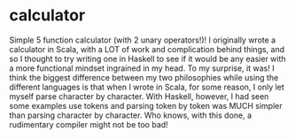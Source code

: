 # calculator
Simple 5 function calculator (with 2 unary operators!)! I originally wrote a calculator in Scala, with a LOT of work and complication behind things, and so I thought to
try writing one in Haskell to see if it would be any easier with a more functional mindset ingrained in my head. To my surprise, it was!
I think the biggest difference between my two philosophies while using the different languages is that when I wrote in Scala, for some reason, I only let myself parse character by character. With Haskell, however, I had seen some examples use tokens and parsing token by token was MUCH simpler than parsing character by character. Who knows, with this done, a rudimentary compiler might not be too bad!